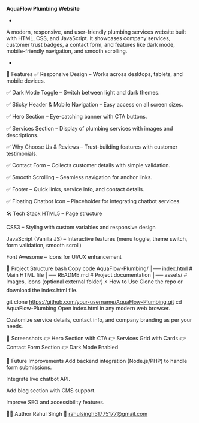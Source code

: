 **AquaFlow Plumbing Website**

*
A modern, responsive, and user-friendly plumbing services website built with HTML, CSS, and JavaScript.
It showcases company services, customer trust badges, a contact form, and features like dark mode, mobile-friendly navigation, and smooth scrolling.

*

🚀 Features
✅ Responsive Design – Works across desktops, tablets, and mobile devices.

✅ Dark Mode Toggle – Switch between light and dark themes.

✅ Sticky Header & Mobile Navigation – Easy access on all screen sizes.

✅ Hero Section – Eye-catching banner with CTA buttons.

✅ Services Section – Display of plumbing services with images and descriptions.

✅ Why Choose Us & Reviews – Trust-building features with customer testimonials.

✅ Contact Form – Collects customer details with simple validation.

✅ Smooth Scrolling – Seamless navigation for anchor links.

✅ Footer – Quick links, service info, and contact details.

✅ Floating Chatbot Icon – Placeholder for integrating chatbot services.





🛠️ Tech Stack
HTML5 – Page structure

CSS3 – Styling with custom variables and responsive design

JavaScript (Vanilla JS) – Interactive features (menu toggle, theme switch, form validation, smooth scroll)

Font Awesome – Icons for UI/UX enhancement

📂 Project Structure
bash
Copy code
AquaFlow-Plumbing/
│── index.html       # Main HTML file
│── README.md        # Project documentation
│── assets/          # Images, icons (optional external folder)
⚡ How to Use
Clone the repo or download the index.html file.


git clone https://github.com/your-username/AquaFlow-Plumbing.git
cd AquaFlow-Plumbing
Open index.html in any modern web browser.

Customize service details, contact info, and company branding as per your needs.

📸 Screenshots
👉 Hero Section with CTA
👉 Services Grid with Cards
👉 Contact Form Section
👉 Dark Mode Enabled

🔮 Future Improvements
Add backend integration (Node.js/PHP) to handle form submissions.

Integrate live chatbot API.

Add blog section with CMS support.

Improve SEO and accessibility features.

👨‍💻 Author
Rahul Singh
📧 rahulsingh51775177@gmail.com
